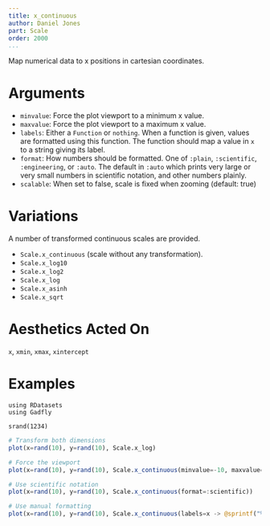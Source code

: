 ```yaml
---
title: x_continuous
author: Daniel Jones
part: Scale
order: 2000
...
```


Map numerical data to x positions in cartesian coordinates.

# Arguments

  * `minvalue`: Force the plot viewport to a minimum x value.
  * `maxvalue`: Force the plot viewport to a maximum x value.
  * `labels`: Either a `Function` or `nothing`. When a
    function is given, values are formatted using this function. The function
    should map a value in `x` to a string giving its label.
  * `format`: How numbers should be formatted. One of `:plain`, `:scientific`,
    `:engineering`, or `:auto`. The default in `:auto` which prints very large or very small
    numbers in scientific notation, and other numbers plainly.
  * `scalable`: When set to false, scale is fixed when zooming (default: true)

# Variations

A number of transformed continuous scales are provided.

  * `Scale.x_continuous` (scale without any transformation).
  * `Scale.x_log10`
  * `Scale.x_log2`
  * `Scale.x_log`
  * `Scale.x_asinh`
  * `Scale.x_sqrt`


# Aesthetics Acted On

`x`, `xmin`, `xmax`, `xintercept`

# Examples

```{.julia hide="true" results="none"}
using RDatasets
using Gadfly

srand(1234)
```

```julia
# Transform both dimensions
plot(x=rand(10), y=rand(10), Scale.x_log)
```

```julia
# Force the viewport
plot(x=rand(10), y=rand(10), Scale.x_continuous(minvalue=-10, maxvalue=10))
```


```julia
# Use scientific notation
plot(x=rand(10), y=rand(10), Scale.x_continuous(format=:scientific))
```

```julia
# Use manual formatting
plot(x=rand(10), y=rand(10), Scale.x_continuous(labels=x -> @sprintf("%0.4f", x)))
```
